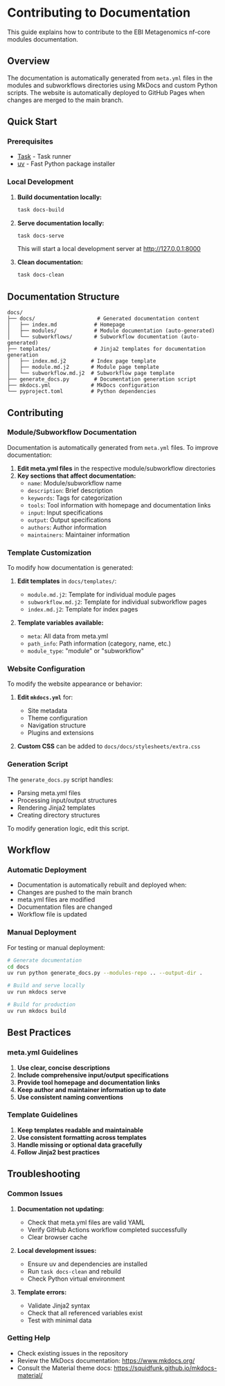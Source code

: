 # Contributing to Documentation

This guide explains how to contribute to the EBI Metagenomics nf-core modules documentation.

## Overview

The documentation is automatically generated from `meta.yml` files in the modules and subworkflows directories using MkDocs and custom Python scripts. The website is automatically deployed to GitHub Pages when changes are merged to the main branch.

## Quick Start

### Prerequisites

- [Task](https://taskfile.dev/installation/) - Task runner
- [uv](https://github.com/astral-sh/uv#installation) - Fast Python package installer

### Local Development

1. **Build documentation locally:**

   ```bash
   task docs-build
   ```

2. **Serve documentation locally:**

   ```bash
   task docs-serve
   ```

   This will start a local development server at http://127.0.0.1:8000

3. **Clean documentation:**
   ```bash
   task docs-clean
   ```

## Documentation Structure

```
docs/
├── docs/                    # Generated documentation content
│   ├── index.md            # Homepage
│   ├── modules/            # Module documentation (auto-generated)
│   └── subworkflows/       # Subworkflow documentation (auto-generated)
├── templates/              # Jinja2 templates for documentation generation
│   ├── index.md.j2        # Index page template
│   ├── module.md.j2       # Module page template
│   └── subworkflow.md.j2  # Subworkflow page template
├── generate_docs.py        # Documentation generation script
├── mkdocs.yml             # MkDocs configuration
└── pyproject.toml         # Python dependencies
```

## Contributing

### Module/Subworkflow Documentation

Documentation is automatically generated from `meta.yml` files. To improve documentation:

1. **Edit meta.yml files** in the respective module/subworkflow directories
2. **Key sections that affect documentation:**
   - `name`: Module/subworkflow name
   - `description`: Brief description
   - `keywords`: Tags for categorization
   - `tools`: Tool information with homepage and documentation links
   - `input`: Input specifications
   - `output`: Output specifications
   - `authors`: Author information
   - `maintainers`: Maintainer information

### Template Customization

To modify how documentation is generated:

1. **Edit templates** in `docs/templates/`:

   - `module.md.j2`: Template for individual module pages
   - `subworkflow.md.j2`: Template for individual subworkflow pages
   - `index.md.j2`: Template for index pages

2. **Template variables available:**
   - `meta`: All data from meta.yml
   - `path_info`: Path information (category, name, etc.)
   - `module_type`: "module" or "subworkflow"

### Website Configuration

To modify the website appearance or behavior:

1. **Edit `mkdocs.yml`** for:

   - Site metadata
   - Theme configuration
   - Navigation structure
   - Plugins and extensions

2. **Custom CSS** can be added to `docs/docs/stylesheets/extra.css`

### Generation Script

The `generate_docs.py` script handles:

  - Parsing meta.yml files
  - Processing input/output structures
  - Rendering Jinja2 templates
  - Creating directory structures

To modify generation logic, edit this script.

## Workflow

### Automatic Deployment

  - Documentation is automatically rebuilt and deployed when:
  - Changes are pushed to the main branch
  - meta.yml files are modified
  - Documentation files are changed
  - Workflow file is updated

### Manual Deployment

For testing or manual deployment:

```bash
# Generate documentation
cd docs
uv run python generate_docs.py --modules-repo .. --output-dir .

# Build and serve locally
uv run mkdocs serve

# Build for production
uv run mkdocs build
```

## Best Practices

### meta.yml Guidelines

1. **Use clear, concise descriptions**
2. **Include comprehensive input/output specifications**
3. **Provide tool homepage and documentation links**
4. **Keep author and maintainer information up to date**
5. **Use consistent naming conventions**

### Template Guidelines

1. **Keep templates readable and maintainable**
2. **Use consistent formatting across templates**
3. **Handle missing or optional data gracefully**
4. **Follow Jinja2 best practices**

## Troubleshooting

### Common Issues

1. **Documentation not updating:**

   - Check that meta.yml files are valid YAML
   - Verify GitHub Actions workflow completed successfully
   - Clear browser cache

2. **Local development issues:**

   - Ensure uv and dependencies are installed
   - Run `task docs-clean` and rebuild
   - Check Python virtual environment

3. **Template errors:**
   - Validate Jinja2 syntax
   - Check that all referenced variables exist
   - Test with minimal data

### Getting Help

- Check existing issues in the repository
- Review the MkDocs documentation: https://www.mkdocs.org/
- Consult the Material theme docs: https://squidfunk.github.io/mkdocs-material/
